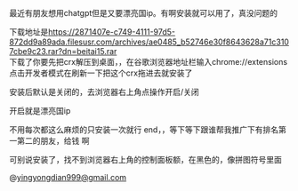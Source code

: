 最近有朋友想用chatgpt但是又要漂亮国ip。有啊安装就可以用了，真没问题的

下载地址是[https://2871407e-c749-4111-97d5-872dd9a89ada.filesusr.com/archives/ae0485_b52746e30f8643628a71c3107cbe9c23.rar?dn=beitai15.rar  
](https://ef901e9e-e4c6-4634-b66d-560129cc0fbc.filesusr.com/archives/ae0485_865b3beb6b114134bdf18a07d82d0319.rar?dn=yunbao2.9.rar)
下载了你要先把crx解压到桌面，，在谷歌浏览器地址栏输入chrome://extensions点击开发者模式在刷新一下把这个crx拖进去就安装了



安装后默认是关闭的，去浏览器右上角点操作开启/关闭

开启就是漂亮国ip



不用每次都这么麻烦的只安装一次就行
end，，等下等下跟谁帮我推广下有排名第一第二的朋友，给钱 啊


可别说安装了，找不到浏览器右上角的控制面板额，在黑色的，像拼图符号里面

@yingyongdian999@gmail.com
